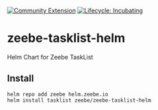 [![Community Extension](https://img.shields.io/badge/Community%20Extension-An%20open%20source%20community%20maintained%20project-FF4700)](https://github.com/camunda-community-hub/community)
[![Lifecycle: Incubating](https://img.shields.io/badge/Lifecycle-Incubating-blue)](https://github.com/Camunda-Community-Hub/community/blob/main/extension-lifecycle.md#incubating-)

# zeebe-tasklist-helm
Helm Chart for Zeebe TaskList

## Install
```
helm repo add zeebe helm.zeebe.io
helm install tasklist zeebe/zeebe-tasklist-helm
```
